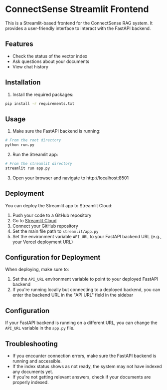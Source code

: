 # ConnectSense Streamlit Frontend

This is a Streamlit-based frontend for the ConnectSense RAG system. It provides a user-friendly interface to interact with the FastAPI backend.

## Features

- Check the status of the vector index
- Ask questions about your documents
- View chat history

## Installation

1. Install the required packages:

```bash
pip install -r requirements.txt
```

## Usage

1. Make sure the FastAPI backend is running:

```bash
# From the root directory
python run.py
```

2. Run the Streamlit app:

```bash
# From the streamlit directory
streamlit run app.py
```

3. Open your browser and navigate to http://localhost:8501

## Deployment

You can deploy the Streamlit app to Streamlit Cloud:

1. Push your code to a GitHub repository
2. Go to [Streamlit Cloud](https://streamlit.io/cloud)
3. Connect your GitHub repository
4. Set the main file path to `streamlit/app.py`
5. Set the environment variable `API_URL` to your FastAPI backend URL (e.g., your Vercel deployment URL)

## Configuration for Deployment

When deploying, make sure to:

1. Set the `API_URL` environment variable to point to your deployed FastAPI backend
2. If you're running locally but connecting to a deployed backend, you can enter the backend URL in the "API URL" field in the sidebar

## Configuration

If your FastAPI backend is running on a different URL, you can change the `API_URL` variable in the `app.py` file.

## Troubleshooting

- If you encounter connection errors, make sure the FastAPI backend is running and accessible.
- If the index status shows as not ready, the system may not have indexed any documents yet.
- If you're not getting relevant answers, check if your documents are properly indexed.
